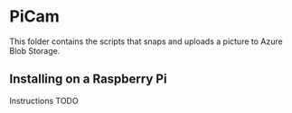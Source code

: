 # PiCam

This folder contains the scripts that snaps and uploads a picture to Azure Blob Storage.

## Installing on a Raspberry Pi

Instructions TODO